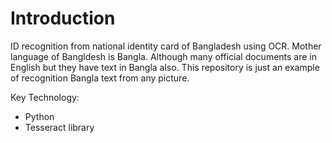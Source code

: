 # Introduction
ID recognition from national identity card of Bangladesh using OCR. Mother language of Bangldesh is Bangla. Although many official documents are in English but they have text in Bangla also. This repository is just an example of recognition Bangla text from any picture.

Key Technology:
- Python
- Tesseract library
